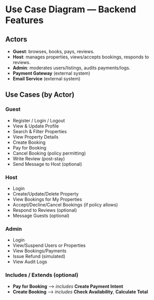 # Use Case Diagram — Backend Features



## Actors
- **Guest**: browses, books, pays, reviews.
- **Host**: manages properties, views/accepts bookings, responds to reviews.
- **Admin**: moderates users/listings, audits payments/logs.
- **Payment Gateway** (external system)
- **Email Service** (external system)

## Use Cases (by Actor)
### Guest
- Register / Login / Logout
- View & Update Profile
- Search & Filter Properties
- View Property Details
- Create Booking
- Pay for Booking
- Cancel Booking (policy permitting)
- Write Review (post-stay)
- Send Message to Host (optional)

### Host
- Login
- Create/Update/Delete Property
- View Bookings for My Properties
- Accept/Decline/Cancel Bookings (if policy allows)
- Respond to Reviews (optional)
- Message Guests (optional)

### Admin
- Login
- View/Suspend Users or Properties
- View Bookings/Payments
- Issue Refund (simulated)
- View Audit Logs

### Includes / Extends (optional)
- **Pay for Booking** ⟶ *includes* **Create Payment Intent**
- **Create Booking** ⟶ *includes* **Check Availability**, **Calculate Total**


